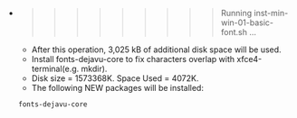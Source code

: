 * >>>>>>>>> Running inst-min-win-01-basic-font.sh ...
  * After this operation, 3,025 kB of additional disk space will be used.
  * Install fonts-dejavu-core to fix characters overlap with xfce4-terminal(e.g. mkdir).
  * Disk size = 1573368K. Space Used = 4072K.
  * The following NEW packages will be installed:
  ```bash
  fonts-dejavu-core
  ```
